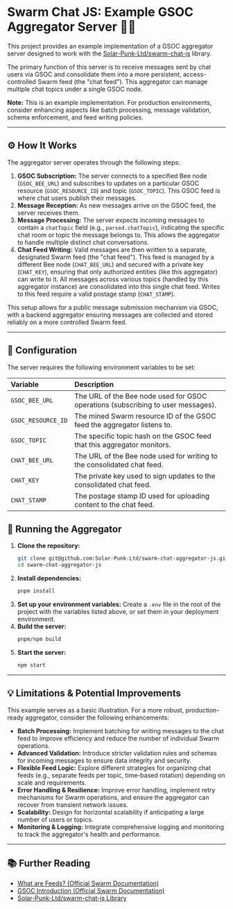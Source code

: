 # Swarm Chat JS: Example GSOC Aggregator Server 🐝💬

This project provides an example implementation of a GSOC aggregator server designed to work with the [Solar-Punk-Ltd/swarm-chat-js](https://github.com/Solar-Punk-Ltd/swarm-chat-js) library.

The primary function of this server is to receive messages sent by chat users via GSOC and consolidate them into a more persistent, access-controlled Swarm feed (the "chat feed"). This aggregator can manage multiple chat topics under a single GSOC node.

**Note:** This is an example implementation. For production environments, consider enhancing aspects like batch processing, message validation, schema enforcement, and feed writing policies.

---

## ⚙️ How It Works

The aggregator server operates through the following steps:

1.  **GSOC Subscription:** The server connects to a specified Bee node (`GSOC_BEE_URL`) and subscribes to updates on a particular GSOC resource (`GSOC_RESOURCE_ID`) and topic (`GSOC_TOPIC`). This GSOC feed is where chat users publish their messages.
2.  **Message Reception:** As new messages arrive on the GSOC feed, the server receives them.
3.  **Message Processing:** The server expects incoming messages to contain a `chatTopic` field (e.g., `parsed.chatTopic`), indicating the specific chat room or topic the message belongs to. This allows the aggregator to handle multiple distinct chat conversations.
4.  **Chat Feed Writing:** Valid messages are then written to a separate, designated Swarm feed (the "chat feed"). This feed is managed by a different Bee node (`CHAT_BEE_URL`) and secured with a private key (`CHAT_KEY`), ensuring that only authorized entities (like this aggregator) can write to it. All messages across various topics (handled by this aggregator instance) are consolidated into this single chat feed. Writes to this feed require a valid postage stamp (`CHAT_STAMP`).

This setup allows for a public message submission mechanism via GSOC, with a backend aggregator ensuring messages are collected and stored reliably on a more controlled Swarm feed.

---

## 🔧 Configuration

The server requires the following environment variables to be set:

| Variable           | Description                                                                      |
| :----------------- | :------------------------------------------------------------------------------- |
| `GSOC_BEE_URL`     | The URL of the Bee node used for GSOC operations (subscribing to user messages). |
| `GSOC_RESOURCE_ID` | The mined Swarm resource ID of the GSOC feed the aggregator listens to.          |
| `GSOC_TOPIC`       | The specific topic hash on the GSOC feed that this aggregator monitors.          |
| `CHAT_BEE_URL`     | The URL of the Bee node used for writing to the consolidated chat feed.          |
| `CHAT_KEY`         | The private key used to sign updates to the consolidated chat feed.              |
| `CHAT_STAMP`       | The postage stamp ID used for uploading content to the chat feed.                |

## 🚀 Running the Aggregator

1.  **Clone the repository:**
    ```bash
    git clone git@github.com:Solar-Punk-Ltd/swarm-chat-aggregator-js.git
    cd swarm-chat-aggregator-js
    ```
2.  **Install dependencies:**
    ```bash
    pnpm install
    ```
3.  **Set up your environment variables:**
    Create a `.env` file in the root of the project with the variables listed above, or set them in your deployment environment.
4.  **Build the server:**
    ```bash
    pnpm/npm build
    ```
5.  **Start the server:**
    ```bash
    npm start
    ```

---

## 💡 Limitations & Potential Improvements

This example serves as a basic illustration. For a more robust, production-ready aggregator, consider the following enhancements:

- **Batch Processing:** Implement batching for writing messages to the chat feed to improve efficiency and reduce the number of individual Swarm operations.
- **Advanced Validation:** Introduce stricter validation rules and schemas for incoming messages to ensure data integrity and security.
- **Flexible Feed Logic:** Explore different strategies for organizing chat feeds (e.g., separate feeds per topic, time-based rotation) depending on scale and requirements.
- **Error Handling & Resilience:** Improve error handling, implement retry mechanisms for Swarm operations, and ensure the aggregator can recover from transient network issues.
- **Scalability:** Design for horizontal scalability if anticipating a large number of users or topics.
- **Monitoring & Logging:** Integrate comprehensive logging and monitoring to track the aggregator's health and performance.

---

## 📚 Further Reading

- [What are Feeds? (Official Swarm Documentation)](https://docs.ethswarm.org/docs/develop/tools-and-features/feeds#what-are-feeds)
- [GSOC Introduction (Official Swarm Documentation)](https://docs.ethswarm.org/docs/develop/tools-and-features/gsoc/#introduction)
- [Solar-Punk-Ltd/swarm-chat-js Library](https://github.com/Solar-Punk-Ltd/swarm-chat-js)

